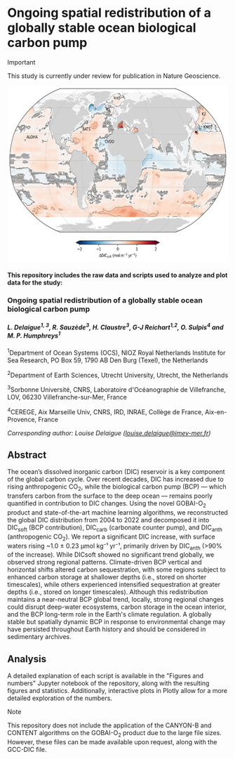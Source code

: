 # Ongoing spatial redistribution of a globally stable ocean biological carbon pump

> [!IMPORTANT]  
> This study is currently under review for publication in Nature Geoscience.

<img src="figs/Figure2a_with_uncertainty.png" width="600" height="400" />

#### This repository includes the raw data and scripts used to analyze and plot data for the study:

### **Ongoing spatial redistribution of a globally stable ocean biological carbon pump**

#### *L. Delaigue<sup>1, 3</sup>\, R. Sauzède<sup>3</sup>, H. Claustre<sup>3</sup>, G-J Reichart<sup>1,2</sup>, O. Sulpis<sup>4</sup> and M. P. Humphreys<sup>1</sup>*

<sup>1</sup>Department of Ocean Systems (OCS), NIOZ Royal Netherlands Institute for Sea Research, PO Box 59, 1790 AB Den Burg (Texel), the Netherlands

<sup>2</sup>Department of Earth Sciences, Utrecht University, Utrecht, the Netherlands

<sup>3</sup>Sorbonne Université, CNRS, Laboratoire d'Océanographie de Villefranche, LOV, 06230 Villefranche-sur-Mer, France

<sup>4</sup>CEREGE, Aix Marseille Univ, CNRS, IRD, INRAE, Collège de France, Aix-en-Provence, France

*Corresponding author: Louise Delaigue ([louise.delaigue@imev-mer.fr](mailto:louise.delaigue@imev-mer.fr))*

## Abstract
The ocean’s dissolved inorganic carbon (DIC) reservoir is a key component of the global carbon cycle. Over recent decades, DIC has increased due to rising anthropogenic CO<sub>2</sub>, while the biological carbon pump (BCP) — which transfers carbon from the surface to the deep ocean — remains poorly quantified in contribution to DIC changes. Using the novel GOBAI-O<sub>2</sub> product and state-of-the-art machine learning algorithms, we reconstructed the global DIC distribution from 2004 to 2022 and decomposed it into DIC<sub>soft</sub> (BCP contribution), DIC<sub>carb</sub> (carbonate counter pump), and DIC<sub>anth</sub> (anthropogenic CO<sub>2</sub>). We report a significant DIC increase, with surface waters rising ~1.0 ± 0.23 μmol kg⁻¹ yr⁻¹, primarily driven by DIC<sub>anth</sub> (>90% of the increase). While DICsoft showed no significant trend globally, we observed strong regional patterns. Climate-driven BCP vertical and horizontal shifts altered carbon sequestration, with some regions subject to enhanced carbon storage at shallower depths (i.e., stored on shorter timescales), while others experienced intensified sequestration at greater depths (i.e., stored on longer timescales). Although this redistribution maintains a near-neutral BCP global trend, locally, strong regional changes could disrupt deep-water ecosystems, carbon storage in the ocean interior, and the BCP long-term role in the Earth's climate regulation. A globally stable but spatially dynamic BCP in response to environmental change may have persisted throughout Earth history and should be considered in sedimentary archives.


## Analysis
A detailed explanation of each script is available in the "Figures and numbers" Jupyter notebook of the repository, along with the resulting figures and statistics. Additionally, interactive plots in Plotly allow for a more detailed exploration of the numbers.

> [!NOTE]  
> This repository does not include the application of the CANYON-B and CONTENT algorithms on the GOBAI-O<sub>2</sub> product due to the large file sizes. However, these files can be made available upon request, along with the GCC-DIC file.

